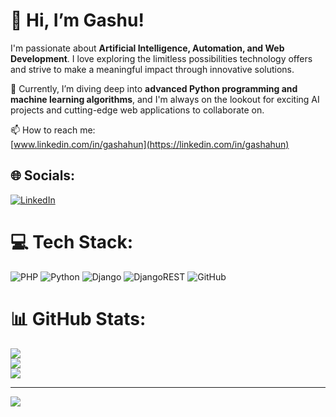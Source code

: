 # 👋 Hi, I’m Gashu!

I'm passionate about **Artificial Intelligence, Automation, and Web Development**. I love exploring the limitless possibilities technology offers and strive to make a meaningful impact through innovative solutions.

🌱 Currently, I’m diving deep into **advanced Python programming and machine learning algorithms**, and I'm always on the lookout for exciting AI projects and cutting-edge web applications to collaborate on.

📫 How to reach me:  
[www.linkedin.com/in/gashahun](https://linkedin.com/in/gashahun)

## 🌐 Socials:
[![LinkedIn](https://img.shields.io/badge/LinkedIn-%230077B5.svg?logo=linkedin&logoColor=white)](https://linkedin.com/in/gashahun) 

# 💻 Tech Stack:
![PHP](https://img.shields.io/badge/php-%23777BB4.svg?style=for-the-badge&logo=php&logoColor=white) 
![Python](https://img.shields.io/badge/python-3670A0?style=for-the-badge&logo=python&logoColor=ffdd54) 
![Django](https://img.shields.io/badge/django-%23092E20.svg?style=for-the-badge&logo=django&logoColor=white) 
![DjangoREST](https://img.shields.io/badge/DJANGO-REST-ff1709?style=for-the-badge&logo=django&logoColor=white&color=ff1709&labelColor=gray) 
![GitHub](https://img.shields.io/badge/github-%23121011.svg?style=for-the-badge&logo=github&logoColor=white) 
# 📊 GitHub Stats:
![](https://github-readme-stats.vercel.app/api?username=gashu-101&theme=dark&hide_border=false&include_all_commits=false&count_private=false)<br/>
![](https://github-readme-streak-stats.herokuapp.com/?user=gashu-101&theme=dark&hide_border=false)<br/>
![](https://github-readme-stats.vercel.app/api/top-langs/?username=gashu-101&theme=dark&hide_border=false&include_all_commits=false&count_private=false&layout=compact)

---

[![](https://visitcount.itsvg.in/api?id=gashu-101&icon=0&color=0)](https://visitcount.itsvg.in)

<!-- Proudly created with GPRM ( https://gprm.itsvg.in ) -->
